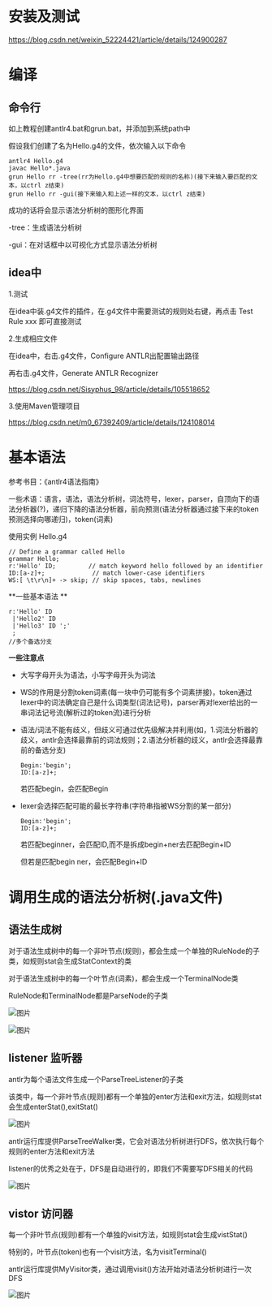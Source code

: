 # 安装及测试
https://blog.csdn.net/weixin_52224421/article/details/124900287

# 编译

## 命令行

如上教程创建antlr4.bat和grun.bat，并添加到系统path中

假设我们创建了名为Hello.g4的文件，依次输入以下命令

```
antlr4 Hello.g4
javac Hello*.java
grun Hello rr -tree(rr为Hello.g4中想要匹配的规则的名称)(接下来输入要匹配的文本，以ctrl z结束)
grun Hello rr -gui(接下来输入和上述一样的文本，以ctrl z结束)
```

成功的话将会显示语法分析树的图形化界面

-tree：生成语法分析树

-gui：在对话框中以可视化方式显示语法分析树

## idea中

1.测试

在idea中装.g4文件的插件，在.g4文件中需要测试的规则处右键，再点击 Test Rule xxx 即可直接测试

2.生成相应文件

在idea中，右击.g4文件，Configure ANTLR出配置输出路径

再右击.g4文件，Generate ANTLR Recognizer

https://blog.csdn.net/Sisyphus_98/article/details/105518652

3.使用Maven管理项目

https://blog.csdn.net/m0_67392409/article/details/124108014



# 基本语法

参考书目：《antlr4语法指南》

一些术语：语言，语法，语法分析树，词法符号，lexer，parser，自顶向下的语法分析器(?)，递归下降的语法分析器，前向预测(语法分析器通过接下来的token预测选择向哪递归)，token(词素)



使用实例 Hello.g4

```
// Define a grammar called Hello
grammar Hello;
r:'Hello' ID;         // match keyword hello followed by an identifier
ID:[a-z]+;             // match lower-case identifiers
WS:[ \t\r\n]+ -> skip; // skip spaces, tabs, newlines
```

**一些基本语法 ** 

```
r:'Hello' ID
 |'Hello2' ID
 |'Hello3' ID ';'
 ;
//多个备选分支
```

**一些注意点** 

* 大写字母开头为语法，小写字母开头为词法
* WS的作用是分割token词素(每一块中仍可能有多个词素拼接)，token通过lexer中的词法确定自己是什么词类型(词法记号)，parser再对lexer给出的一串词法记号流(解析过的token流)进行分析


* 语法/词法不能有歧义，但歧义可通过优先级解决并利用(如，1.词法分析器的歧义，antlr会选择最靠前的词法规则；2.语法分析器的歧义，antlr会选择最靠前的备选分支)

  ```
  Begin:'begin';
  ID:[a-z]+;
  ```

  若匹配begin，会匹配Begin

* lexer会选择匹配可能的最长字符串(字符串指被WS分割的某一部分)

  ```
  Begin:'begin';
  ID:[a-z]+;
  ```

  若匹配beginner，会匹配ID,而不是拆成begin+ner去匹配Begin+ID

  但若是匹配begin ner，会匹配Begin+ID

# 调用生成的语法分析树(.java文件)

## 语法生成树

对于语法生成树中的每一个非叶节点(规则)，都会生成一个单独的RuleNode的子类，如规则stat会生成StatContext的类

对于语法生成树中的每一个叶节点(词素)，都会生成一个TerminalNode类

RuleNode和TerminalNode都是ParseNode的子类



![图片](./picture/uTools_1663857532050.png)





![图片](./picture/uTools_1663857543840.png)





## listener 监听器

antlr为每个语法文件生成一个ParseTreeListener的子类

该类中，每一个非叶节点(规则)都有一个单独的enter方法和exit方法，如规则stat会生成enterStat(),exitStat()



![图片](./picture/uTools_1663859291619.png)



antlr运行库提供ParseTreeWalker类，它会对语法分析树进行DFS，依次执行每个规则的enter方法和exit方法

listener的优秀之处在于，DFS是自动进行的，即我们不需要写DFS相关的代码



![图片](./picture/uTools_1663859495799.png)





## vistor 访问器

每一个非叶节点(规则)都有一个单独的visit方法，如规则stat会生成vistStat()

特别的，叶节点(token)也有一个visit方法，名为visitTerminal()



antlr运行库提供MyVisitor类，通过调用visit()方法开始对语法分析树进行一次DFS



![图片](./picture/uTools_1663860476020.png)







